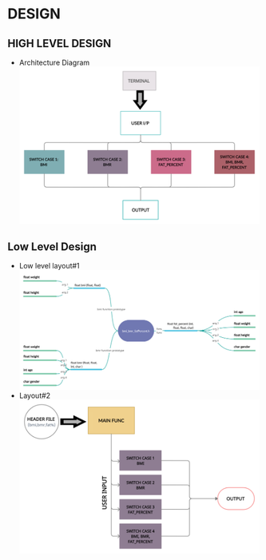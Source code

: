 # DESIGN

## HIGH LEVEL DESIGN 
*   Architecture Diagram
![Architecture](https://github.com/AdityaBakshi5/Mini_Project_LTTS/blob/main/2_Design/HLD_1.jpg)

## Low Level Design 

*   Low level layout#1 
![FeaturesLevelStructuralDiagram](https://github.com/AdityaBakshi5/Mini_Project_LTTS/blob/main/2_Design/LLD_1.jpg)
*   Layout#2 
![FeaturesBehaviouralDiagram](https://github.com/AdityaBakshi5/Mini_Project_LTTS/blob/main/2_Design/LLD_2.jpg)
